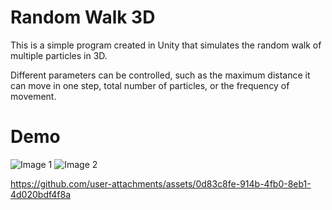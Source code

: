 # Random Walk 3D
This is a simple program created in Unity that simulates the random walk of multiple particles in 3D.

Different parameters can be controlled, such as the maximum distance it can move in one step, total number of particles, or the frequency of movement.

# Demo
![Image 1](https://github.com/user-attachments/assets/150cf669-b402-4b81-aae4-badc355e4ad7)
![Image 2](https://github.com/user-attachments/assets/5ae87936-ee65-4366-b525-9239aca5e83c)

https://github.com/user-attachments/assets/0d83c8fe-914b-4fb0-8eb1-4d020bdf4f8a

